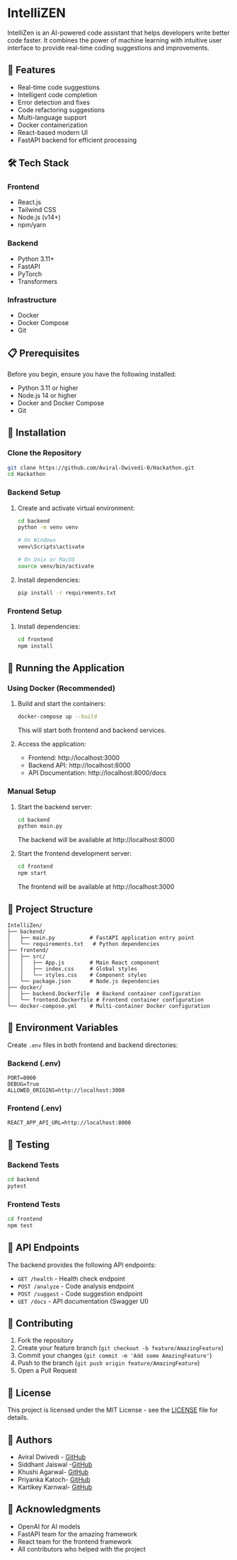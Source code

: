 # IntelliZEN

IntelliZen is an AI-powered code assistant that helps developers write better code faster. It combines the power of machine learning with intuitive user interface to provide real-time coding suggestions and improvements.

## 🚀 Features

- Real-time code suggestions
- Intelligent code completion
- Error detection and fixes
- Code refactoring suggestions
- Multi-language support
- Docker containerization
- React-based modern UI
- FastAPI backend for efficient processing

## 🛠️ Tech Stack

### Frontend

- React.js
- Tailwind CSS
- Node.js (v14+)
- npm/yarn

### Backend

- Python 3.11+
- FastAPI
- PyTorch
- Transformers

### Infrastructure

- Docker
- Docker Compose
- Git

## 📋 Prerequisites

Before you begin, ensure you have the following installed:

- Python 3.11 or higher
- Node.js 14 or higher
- Docker and Docker Compose
- Git

## 🔧 Installation

### Clone the Repository

```bash
git clone https://github.com/Aviral-Dwivedi-0/Hackathon.git
cd Hackathon
```

### Backend Setup

1. Create and activate virtual environment:

   ```bash
   cd backend
   python -m venv venv

   # On Windows
   venv\Scripts\activate

   # On Unix or MacOS
   source venv/bin/activate
   ```

2. Install dependencies:
   ```bash
   pip install -r requirements.txt
   ```

### Frontend Setup

1. Install dependencies:
   ```bash
   cd frontend
   npm install
   ```

## 🚀 Running the Application

### Using Docker (Recommended)

1. Build and start the containers:

   ```bash
   docker-compose up --build
   ```

   This will start both frontend and backend services.

2. Access the application:
   - Frontend: http://localhost:3000
   - Backend API: http://localhost:8000
   - API Documentation: http://localhost:8000/docs

### Manual Setup

1. Start the backend server:

   ```bash
   cd backend
   python main.py
   ```

   The backend will be available at http://localhost:8000

2. Start the frontend development server:
   ```bash
   cd frontend
   npm start
   ```
   The frontend will be available at http://localhost:3000

## 📁 Project Structure

```
IntelliZen/
├── backend/
│   ├── main.py           # FastAPI application entry point
│   └── requirements.txt   # Python dependencies
├── frontend/
│   ├── src/
│   │   ├── App.js        # Main React component
│   │   ├── index.css     # Global styles
│   │   └── styles.css    # Component styles
│   └── package.json      # Node.js dependencies
├── docker/
│   ├── backend.Dockerfile  # Backend container configuration
│   └── frontend.Dockerfile # Frontend container configuration
└── docker-compose.yml    # Multi-container Docker configuration
```

## 🔑 Environment Variables

Create `.env` files in both frontend and backend directories:

### Backend (.env)

```
PORT=8000
DEBUG=True
ALLOWED_ORIGINS=http://localhost:3000
```

### Frontend (.env)

```
REACT_APP_API_URL=http://localhost:8000
```

## 🧪 Testing

### Backend Tests

```bash
cd backend
pytest
```

### Frontend Tests

```bash
cd frontend
npm test
```

## 🔄 API Endpoints

The backend provides the following API endpoints:

- `GET /health` - Health check endpoint
- `POST /analyze` - Code analysis endpoint
- `POST /suggest` - Code suggestion endpoint
- `GET /docs` - API documentation (Swagger UI)

## 🤝 Contributing

1. Fork the repository
2. Create your feature branch (`git checkout -b feature/AmazingFeature`)
3. Commit your changes (`git commit -m 'Add some AmazingFeature'`)
4. Push to the branch (`git push origin feature/AmazingFeature`)
5. Open a Pull Request

## 📝 License

This project is licensed under the MIT License - see the [LICENSE](LICENSE) file for details.

## 👥 Authors

- Aviral Dwivedi - [GitHub](https://github.com/Aviral-Dwivedi-0)
- Siddhant Jaiswal -[GitHub](https://github.com/sddhantjaiii)
- Khushi Agarwal- [GitHub](https://github.com/agkhushi)
- Priyanka Katoch- [GitHub](https://github.com/priyankakatoch)
- Kartikey Karnwal- [GitHub](https://github.com/KartikeyKarnwal)

## 🙏 Acknowledgments

- OpenAI for AI models
- FastAPI team for the amazing framework
- React team for the frontend framework
- All contributors who helped with the project
